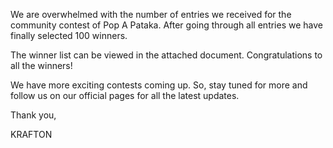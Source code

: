 We are overwhelmed with the number of entries we received for the community contest of Pop A Pataka. After going through all entries we have finally selected 100 winners.



The winner list can be viewed in the attached document. Congratulations to all the winners!



We have more exciting contests coming up. So, stay tuned for more and follow us on our official pages for all the latest updates.





Thank you,



KRAFTON